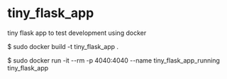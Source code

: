 # tiny_flask_app
tiny flask app to test development using docker


$ sudo docker build -t tiny_flask_app .


$ sudo docker run -it --rm -p 4040:4040 --name tiny_flask_app_running tiny_flask_app

